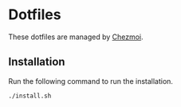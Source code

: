# Dotfiles
These dotfiles are managed by [Chezmoi](https://www.chezmoi.io/).

## Installation
Run the following command to run the installation.

```bash
./install.sh
```
